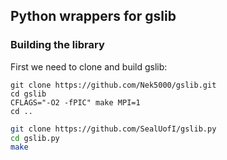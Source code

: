 ## Python wrappers for gslib

### Building the library

First we need to clone and build gslib:
```
git clone https://github.com/Nek5000/gslib.git
cd gslib
CFLAGS="-O2 -fPIC" make MPI=1
cd ..
```

```sh
git clone https://github.com/SealUofI/gslib.py
cd gslib.py
make
```
